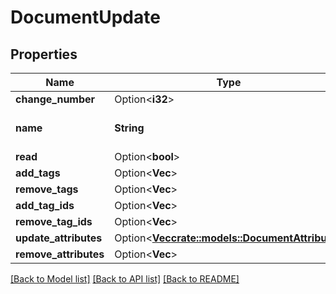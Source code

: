 # DocumentUpdate

## Properties

Name | Type | Description | Notes
------------ | ------------- | ------------- | -------------
**change_number** | Option<**i32**> |  | [optional]
**name** | **String** | The name of the document | 
**read** | Option<**bool**> |  | [optional]
**add_tags** | Option<**Vec<String>**> |  | [optional]
**remove_tags** | Option<**Vec<String>**> |  | [optional]
**add_tag_ids** | Option<**Vec<String>**> |  | [optional]
**remove_tag_ids** | Option<**Vec<String>**> |  | [optional]
**update_attributes** | Option<[**Vec<crate::models::DocumentAttribute>**](DocumentAttribute.md)> |  | [optional]
**remove_attributes** | Option<**Vec<String>**> |  | [optional]

[[Back to Model list]](../README.md#documentation-for-models) [[Back to API list]](../README.md#documentation-for-api-endpoints) [[Back to README]](../README.md)


